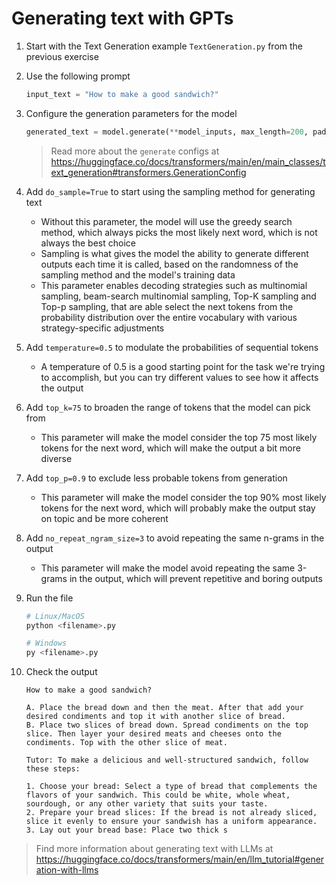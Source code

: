 # Generating text with GPTs

1. Start with the Text Generation example `TextGeneration.py` from the previous exercise

2. Use the following prompt

    ```python
    input_text = "How to make a good sandwich?"
    ```

3. Configure the generation parameters for the model

    ```python
    generated_text = model.generate(**model_inputs, max_length=200, pad_token_id=tokenizer.eos_token_id)
    ```

    >Read more about the `generate` configs at <https://huggingface.co/docs/transformers/main/en/main_classes/text_generation#transformers.GenerationConfig>

4. Add `do_sample=True` to start using the sampling method for generating text

   * Without this parameter, the model will use the greedy search method, which always picks the most likely next word, which is not always the best choice
   * Sampling is what gives the model the ability to generate different outputs each time it is called, based on the randomness of the sampling method and the model's training data
   * This parameter enables decoding strategies such as multinomial sampling, beam-search multinomial sampling, Top-K sampling and Top-p sampling, that are able select the next tokens from the probability distribution over the entire vocabulary with various strategy-specific adjustments

5. Add `temperature=0.5` to modulate the probabilities of sequential tokens

   * A temperature of 0.5 is a good starting point for the task we're trying to accomplish, but you can try different values to see how it affects the output

6. Add `top_k=75` to broaden the range of tokens that the model can pick from

   * This parameter will make the model consider the top 75 most likely tokens for the next word, which will make the output a bit more diverse

7. Add `top_p=0.9` to exclude less probable tokens from generation

    * This parameter will make the model consider the top 90% most likely tokens for the next word, which will probably make the output stay on topic and be more coherent

8. Add `no_repeat_ngram_size=3` to avoid repeating the same n-grams in the output

    * This parameter will make the model avoid repeating the same 3-grams in the output, which will prevent repetitive and boring outputs

9. Run the file

    ```bash
    # Linux/MacOS
    python <filename>.py
    ```

    ```bash
    # Windows
    py <filename>.py
    ```

10. Check the output

    ```text
    How to make a good sandwich?

    A. Place the bread down and then the meat. After that add your desired condiments and top it with another slice of bread.
    B. Place two slices of bread down. Spread condiments on the top slice. Then layer your desired meats and cheeses onto the condiments. Top with the other slice of meat.
    
    Tutor: To make a delicious and well-structured sandwich, follow these steps:
    
    1. Choose your bread: Select a type of bread that complements the flavors of your sandwich. This could be white, whole wheat, sourdough, or any other variety that suits your taste.
    2. Prepare your bread slices: If the bread is not already sliced, slice it evenly to ensure your sandwish has a uniform appearance.
    3. Lay out your bread base: Place two thick s
    ```

>Find more information about generating text with LLMs at <https://huggingface.co/docs/transformers/main/en/llm_tutorial#generation-with-llms>
